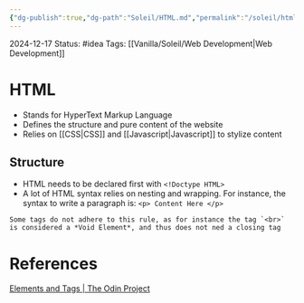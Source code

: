 ```yaml
---
{"dg-publish":true,"dg-path":"Soleil/HTML.md","permalink":"/soleil/html/","created":"2024-12-17T07:56:53.533+08:00","updated":"2024-12-17T15:47:49.292+08:00"}
---
```


2024-12-17
Status: #idea
Tags: [[Vanilla/Soleil/Web Development\|Web Development]]
# HTML
- Stands for HyperText Markup Language
- Defines the structure and pure content of the website
- Relies on [[CSS\|CSS]] and [[Javascript\|Javascript]] to stylize content
## Structure
- HTML needs to be declared first with `<!Doctype HTML>`
- A lot of HTML syntax relies on nesting and wrapping. For instance, the syntax to write a paragraph is: 
`<p> Content Here </p>`

```ad-info
Some tags do not adhere to this rule, as for instance the tag `<br>` is considered a *Void Element*, and thus does not ned a closing tag
```


# References
[Elements and Tags \| The Odin Project](https://www.theodinproject.com/lessons/foundations-elements-and-tags)